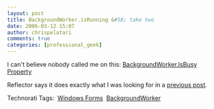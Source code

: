 ```yaml
---
layout: post
title: BackgroundWorker.isRunning &#58; take two
date: 2006-03-12 15:07
author: chrispelatari
comments: true
categories: [professional_geek]
---
```


<p>I can't believe nobody called me on this: <a href="http://msdn2.microsoft.com/en-US/library/system.componentmodel.backgroundworker.isbusy(VS.80).aspx">BackgroundWorker.IsBusy
Property</a></p>
<p>Reflector says it does exactly what I was looking for in a <a href="http://chrisfrazier.net/blog/archive/2006/02/11/440.aspx">previous
post</a>.</p>
<p>Technorati Tags:  <a href="http://www.technorati.com/tag/Windows Forms" rel="tag">Windows
Forms</a>  <a href="http://www.technorati.com/tag/BackgroundWorker" rel="tag">BackgroundWorker</a> 
</p><p></p>
